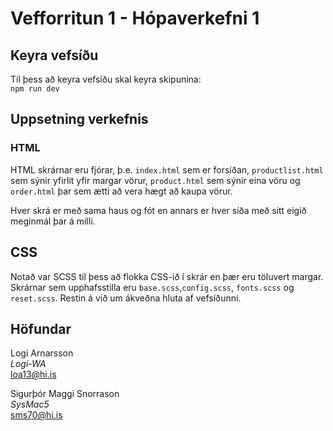 # Vefforritun 1 - Hópaverkefni 1

## Keyra vefsíðu

Til þess að keyra vefsíðu skal keyra skipunina:  
`npm run dev`


## Uppsetning verkefnis

### HTML

HTML skrárnar eru fjórar, þ.e. `index.html` sem er forsíðan, `productlist.html` sem sýnir yfirlit yfir margar vörur, `product.html` sem sýnir eina vöru og `order.html` þar sem ætti að vera hægt að kaupa vörur.

Hver skrá er með sama haus og fót en annars er hver síða með sitt eigið meginmál þar á milli.

## CSS

Notað var SCSS til þess að flokka CSS-ið í skrár en þær eru töluvert margar. Skrárnar sem upphafsstilla eru `base.scss`,`config.scss`, `fonts.scss` og `reset.scss`. Restin á við um ákveðna hluta af vefsíðunni. 


## Höfundar

Logi Arnarsson  
_Logi-WA_  
loa13@hi.is  
  
Sigurþór Maggi Snorrason  
_SysMac5_  
sms70@hi.is  
